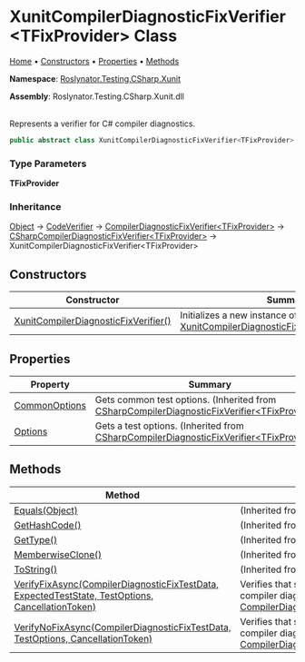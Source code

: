 # XunitCompilerDiagnosticFixVerifier\<TFixProvider> Class

[Home](../../../../../README.md) &#x2022; [Constructors](#constructors) &#x2022; [Properties](#properties) &#x2022; [Methods](#methods)

**Namespace**: [Roslynator.Testing.CSharp.Xunit](../README.md)

**Assembly**: Roslynator\.Testing\.CSharp\.Xunit\.dll

\
Represents a verifier for C\# compiler diagnostics\.

```csharp
public abstract class XunitCompilerDiagnosticFixVerifier<TFixProvider> : Roslynator.Testing.CSharp.CSharpCompilerDiagnosticFixVerifier<TFixProvider> where TFixProvider : Microsoft.CodeAnalysis.CodeFixes.CodeFixProvider, new()
```

### Type Parameters

**TFixProvider**

### Inheritance

[Object](https://docs.microsoft.com/en-us/dotnet/api/system.object) &#x2192; [CodeVerifier](../../../CodeVerifier/README.md) &#x2192; [CompilerDiagnosticFixVerifier\<TFixProvider>](../../../CompilerDiagnosticFixVerifier-1/README.md) &#x2192; [CSharpCompilerDiagnosticFixVerifier\<TFixProvider>](../../CSharpCompilerDiagnosticFixVerifier-1/README.md) &#x2192; XunitCompilerDiagnosticFixVerifier\<TFixProvider>

## Constructors

| Constructor | Summary |
| ----------- | ------- |
| [XunitCompilerDiagnosticFixVerifier()](-ctor/README.md) | Initializes a new instance of [XunitCompilerDiagnosticFixVerifier\<TFixProvider>](./README.md) |

## Properties

| Property | Summary |
| -------- | ------- |
| [CommonOptions](../../CSharpCompilerDiagnosticFixVerifier-1/CommonOptions/README.md) | Gets common test options\. \(Inherited from [CSharpCompilerDiagnosticFixVerifier\<TFixProvider>](../../CSharpCompilerDiagnosticFixVerifier-1/README.md)\) |
| [Options](../../CSharpCompilerDiagnosticFixVerifier-1/Options/README.md) | Gets a test options\. \(Inherited from [CSharpCompilerDiagnosticFixVerifier\<TFixProvider>](../../CSharpCompilerDiagnosticFixVerifier-1/README.md)\) |

## Methods

| Method | Summary |
| ------ | ------- |
| [Equals(Object)](https://docs.microsoft.com/en-us/dotnet/api/system.object.equals) |  \(Inherited from [Object](https://docs.microsoft.com/en-us/dotnet/api/system.object)\) |
| [GetHashCode()](https://docs.microsoft.com/en-us/dotnet/api/system.object.gethashcode) |  \(Inherited from [Object](https://docs.microsoft.com/en-us/dotnet/api/system.object)\) |
| [GetType()](https://docs.microsoft.com/en-us/dotnet/api/system.object.gettype) |  \(Inherited from [Object](https://docs.microsoft.com/en-us/dotnet/api/system.object)\) |
| [MemberwiseClone()](https://docs.microsoft.com/en-us/dotnet/api/system.object.memberwiseclone) |  \(Inherited from [Object](https://docs.microsoft.com/en-us/dotnet/api/system.object)\) |
| [ToString()](https://docs.microsoft.com/en-us/dotnet/api/system.object.tostring) |  \(Inherited from [Object](https://docs.microsoft.com/en-us/dotnet/api/system.object)\) |
| [VerifyFixAsync(CompilerDiagnosticFixTestData, ExpectedTestState, TestOptions, CancellationToken)](../../../CompilerDiagnosticFixVerifier-1/VerifyFixAsync/README.md) | Verifies that specified source will produce compiler diagnostic\. \(Inherited from [CompilerDiagnosticFixVerifier\<TFixProvider>](../../../CompilerDiagnosticFixVerifier-1/README.md)\) |
| [VerifyNoFixAsync(CompilerDiagnosticFixTestData, TestOptions, CancellationToken)](../../../CompilerDiagnosticFixVerifier-1/VerifyNoFixAsync/README.md) | Verifies that specified source will not produce compiler diagnostic\. \(Inherited from [CompilerDiagnosticFixVerifier\<TFixProvider>](../../../CompilerDiagnosticFixVerifier-1/README.md)\) |

